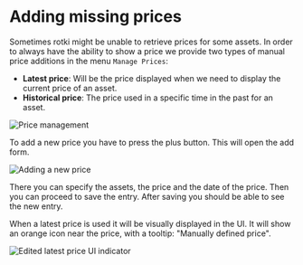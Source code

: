 # Adding missing prices

Sometimes rotki might be unable to retrieve prices for some assets. In order to always have the ability to show a price we provide two types of manual price additions in the menu `Manage Prices`:

- **Latest price**: Will be the price displayed when we need to display the current price of an asset.
- **Historical price**: The price used in a specific time in the past for an asset.

![Price management](/images/price_management.png)

To add a new price you have to press the plus button. This will open the add form.

![Adding a new price](/images/price_management_add.png)

There you can specify the assets, the price and the date of the price. Then you can proceed to save the entry.
After saving you should be able to see the new entry.

When a latest price is used it will be visually displayed in the UI. It will show an orange icon near the price, with a tooltip: "Manually defined price".

![Edited latest price UI indicator](/images/latest_price.png)
